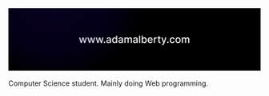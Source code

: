 <img src="https://raw.githubusercontent.com/AdamAlberty/AdamAlberty/master/github-banner.png" />

Computer Science student. Mainly doing Web programming.
